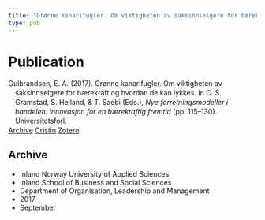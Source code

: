 ```yaml
---
title: "Grønne kanarifugler. Om viktigheten av saksinnselgere for bærekraft og hvordan de kan lykkes"
type: pub
---
```

<h1>Publication</h1>
<article id="csl-bib-container-J94T5PCJ" class="csl-bib-container">
  <div class="csl-bib-body" style="line-height: 1.35; padding-left: 1em; text-indent:-1em;">
  <div class="csl-entry">Gulbrandsen, E. A. (2017). Gr&#xF8;nne kanarifugler. Om viktigheten av saksinnselgere for b&#xE6;rekraft og hvordan de kan lykkes. In C. S. Gramstad, S. Helland, &amp; T. Saebi (Eds.), <i>Nye forretningsmodeller i handelen: innovasjon for en b&#xE6;rekraftig fremtid</i> (pp. 115&#x2013;130). Universitetsforl.</div>
</div>
  <div class="csl-bib-buttons">
    <a href="#taxonomy-article-J94T5PCJ" class="csl-bib-button">Archive</a>
    <a href="https://app.cristin.no/results/show.jsf?id=1497546" alt="Cristin URL" class="csl-bib-button">Cristin</a>
    <a href="http://zotero.org/groups/5022929/items/J94T5PCJ" alt="Zotero URL" class="csl-bib-button">Zotero</a>
  </div>
  <div id="csl-bib-meta-container-J94T5PCJ"></div>
</article>
<div id="csl-bib-meta-J94T5PCJ" class="csl-bib-meta">
  <article id="taxonomy-article-J94T5PCJ" class="taxonomy-article">
    <h1>Archive</h1>
    <ul>
      <li>Inland Norway University of Applied Sciences</li>
      <li>Inland School of Business and Social Sciences</li>
      <li>Department of Organisation, Leadership and Management</li>
      <li>2017</li>
      <li>September</li>
    </ul>
  </article>
</div>

